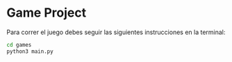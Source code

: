 # Game Project

Para correr el juego debes seguir las siguientes instrucciones en la terminal:

``` sh
cd games
python3 main.py
```
